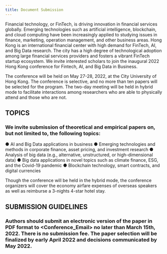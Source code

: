 ```yaml
---
title: Document Submission
---
```

Financial technology, or FinTech, is driving innovation in financial services globally. Emerging technologies such as artificial intelligence, blockchain, and cloud computing have been increasingly applied to studying issues in finance, marketing, operation management, and other business areas. Hong Kong is an international financial center with high demand for FinTech, AI, and Big Data research. The city has a high degree of technological adoption among large financial services providers and fosters a vibrant FinTech startup ecosystem. We invite interested scholars to join the inaugural 2022 Hong Kong conference for Fintech, AI, and Big Data in Business.

The conference will be held on May 27-28, 2022, at the City University of Hong Kong. The conference is selective, and no more than ten papers will be selected for the program. The two-day meeting will be held in hybrid mode to facilitate interactions among researchers who are able to physically attend and those who are not. 

## TOPICS
### We invite submission of theoretical and empirical papers on, but not limited to, the following topics:
●	AI and Big Data applications in business 
●	Emerging technologies and methods in corporate finance, asset pricing, and investment research
●	Analysis of big data (e.g., alternative, unstructured, or high-dimensional data) 
●	Big data applications in novel topics such as climate finance, ESG, and the Covid-19 pandemic
●	Blockchain technology, smart contracts, and digital currencies

Though the conference will be held in the hybrid mode, the conference organizers will cover the economy airfare expenses of overseas speakers as well as reimburse a 3-nights 4-star hotel stay.

## SUBMISSION GUIDELINES
### Authors should submit an electronic version of the paper in PDF format to <Conference_Email> no later than March 15th, 2022. There is no submission fee. The paper selection will be finalized by early April 2022 and decisions communicated by May 2022. 

